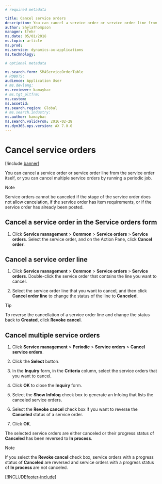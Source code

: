 ```yaml
---
# required metadata

title: Cancel service orders  
description: You can cancel a service order or service order line from the service order itself, or you can cancel multiple service orders by running a periodic job.
author: ShylaThompson
manager: tfehr
ms.date: 05/01/2018
ms.topic: article
ms.prod: 
ms.service: dynamics-ax-applications
ms.technology: 

# optional metadata

ms.search.form: SMAServiceOrderTable
# ROBOTS: 
audience: Application User
# ms.devlang: 
ms.reviewer: kamaybac
# ms.tgt_pltfrm: 
ms.custom: 
ms.assetid: 
ms.search.region: Global
# ms.search.industry: 
ms.author: kamaybac
ms.search.validFrom: 2016-02-28
ms.dyn365.ops.version: AX 7.0.0
---
```


# Cancel service orders   

[!include [banner](../includes/banner.md)]


You can cancel a service order or service order line from the service order itself, or you can cancel multiple service orders by running a periodic job.


> [!NOTE]
> <P>Service orders cannot be canceled if the stage of the service order does not allow cancelation, if the service order has item requirements, or if the service order has already been posted.</P>


## Cancel a service order in the Service orders form

1.  Click **Service management** \> **Common** \> **Service orders** \> **Service orders**. Select the service order, and on the Action Pane, click **Cancel order**.

## Cancel a service order line

1.  Click **Service management** \> **Common** \> **Service orders** \> **Service orders**. Double-click the service order that contains the line you want to cancel.

2.  Select the service order line that you want to cancel, and then click **Cancel order line** to change the status of the line to **Canceled**.


> [!TIP]
> <P>To reverse the cancellation of a service order line and change the status back to <STRONG>Created</STRONG>, click <STRONG>Revoke cancel</STRONG>.</P>


## Cancel multiple service orders

1.  Click **Service management** \> **Periodic** \> **Service orders** \> **Cancel service orders**.

2.  Click the **Select** button.

3.  In the **Inquiry** form, in the **Criteria** column, select the service orders that you want to cancel.

4.  Click **OK** to close the **Inquiry** form.

5.  Select the **Show Infolog** check box to generate an Infolog that lists the canceled service orders.

6.  Select the **Revoke cancel** check box if you want to reverse the **Canceled** status of a service order.

7.  Click **OK**.

The selected service orders are either canceled or their progress status of **Canceled** has been reversed to **In process**.


> [!NOTE]
> <P>If you select the <STRONG>Revoke cancel</STRONG> check box, service orders with a progress status of <STRONG>Canceled</STRONG> are reversed and service orders with a progress status of <STRONG>In process</STRONG> are not canceled.</P>


  




[!INCLUDE[footer-include](../../includes/footer-banner.md)]
